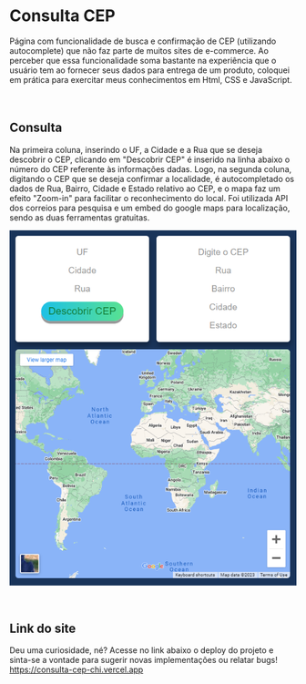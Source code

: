 # Consulta CEP

Página com funcionalidade de busca e confirmação de CEP (utilizando autocomplete) que não faz parte de muitos sites de e-commerce. Ao perceber que essa funcionalidade soma bastante na experiência que o usuário tem ao fornecer seus dados para entrega de um produto, coloquei em prática para exercitar meus conhecimentos em Html, CSS e JavaScript.
</br> </br> </br>

## Consulta
Na primeira coluna, inserindo o UF, a Cidade e a Rua que se deseja descobrir o CEP, clicando em "Descobrir CEP" é inserido na linha abaixo o número do CEP referente às informações dadas.
Logo, na segunda coluna, digitando o CEP que se deseja confirmar a localidade, é autocompletado os dados de Rua, Bairro, Cidade e Estado relativo ao CEP, e o mapa faz um efeito "Zoom-in" para facilitar o reconhecimento do local.
Foi utilizada API dos correios para pesquisa e um embed do google maps para localização, sendo as duas ferramentas gratuitas.
<p>
  <img width="700px" src="https://github.com/Ranayke/consulta-cep/blob/9db836b02c9c9f38e0c1182bd7f9dbfb069b282e/src/assets/landingpage.PNG" />
</p>

</br>

## Link do site
Deu uma curiosidade, né? Acesse no link abaixo o deploy do projeto e sinta-se a vontade para sugerir novas implementações ou relatar bugs! </br>
https://consulta-cep-chi.vercel.app
</br>

